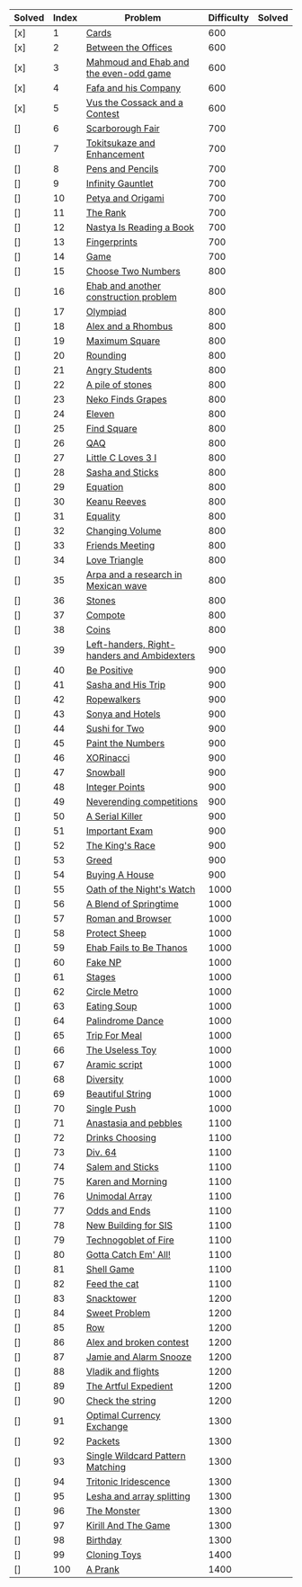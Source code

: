 | Solved | Index | Problem                                                                                        | Difficulty | Solved |
| ------ | ----- | ---------------------------------------------------------------------------------------------- | ---------- | ------ |
| [x]    | 1     | [Cards](https://codeforces.com/problemset/problem/1220/A)                                      | 600        |        |
| [x]    | 2     | [Between the Offices](https://codeforces.com/problemset/problem/867/A)                         | 600        |        |
| [x]    | 3     | [Mahmoud and Ehab and the even-odd game](https://codeforces.com/problemset/problem/959/A)      | 600        |        |
| [x]    | 4     | [Fafa and his Company](https://codeforces.com/problemset/problem/935/A)                        | 600        |        |
| [x]    | 5     | [Vus the Cossack and a Contest](https://codeforces.com/problemset/problem/1186/A)              | 600        |        |
| []     | 6     | [Scarborough Fair](https://codeforces.com/problemset/problem/897/A)                            | 700        |        |
| []     | 7     | [Tokitsukaze and Enhancement](https://codeforces.com/problemset/problem/1191/A)                | 700        |        |
| []     | 8     | [Pens and Pencils](https://codeforces.com/problemset/problem/1244/A)                           | 700        |        |
| []     | 9     | [Infinity Gauntlet](https://codeforces.com/problemset/problem/987/A)                           | 700        |        |
| []     | 10    | [Petya and Origami](https://codeforces.com/problemset/problem/1080/A)                          | 700        |        |
| []     | 11    | [The Rank](https://codeforces.com/problemset/problem/1017/A)                                   | 700        |        |
| []     | 12    | [Nastya Is Reading a Book](https://codeforces.com/problemset/problem/1136/A)                   | 700        |        |
| []     | 13    | [Fingerprints](https://codeforces.com/problemset/problem/994/A)                                | 700        |        |
| []     | 14    | [Game](https://codeforces.com/problemset/problem/984/A)                                        | 700        |        |
| []     | 15    | [Choose Two Numbers](https://codeforces.com/problemset/problem/1206/A)                         | 800        |        |
| []     | 16    | [Ehab and another construction problem](https://codeforces.com/problemset/problem/1088/A)      | 800        |        |
| []     | 17    | [Olympiad](https://codeforces.com/problemset/problem/937/A)                                    | 800        |        |
| []     | 18    | [Alex and a Rhombus](https://codeforces.com/problemset/problem/1180/A)                         | 800        |        |
| []     | 19    | [Maximum Square](https://codeforces.com/problemset/problem/1243/A)                             | 800        |        |
| []     | 20    | [Rounding](https://codeforces.com/problemset/problem/898/A)                                    | 800        |        |
| []     | 21    | [Angry Students](https://codeforces.com/problemset/problem/1287/A)                             | 800        |        |
| []     | 22    | [A pile of stones](https://codeforces.com/problemset/problem/1159/A)                           | 800        |        |
| []     | 23    | [Neko Finds Grapes](https://codeforces.com/problemset/problem/1152/A)                          | 800        |        |
| []     | 24    | [Eleven](https://codeforces.com/problemset/problem/918/A)                                      | 800        |        |
| []     | 25    | [Find Square](https://codeforces.com/problemset/problem/1028/A)                                | 800        |        |
| []     | 26    | [QAQ](https://codeforces.com/problemset/problem/894/A)                                         | 800        |        |
| []     | 27    | [Little C Loves 3 I](https://codeforces.com/problemset/problem/1047/A)                         | 800        |        |
| []     | 28    | [Sasha and Sticks](https://codeforces.com/problemset/problem/832/A)                            | 800        |        |
| []     | 29    | [Equation](https://codeforces.com/problemset/problem/1269/A)                                   | 800        |        |
| []     | 30    | [Keanu Reeves](https://codeforces.com/problemset/problem/1189/A)                               | 800        |        |
| []     | 31    | [Equality](https://codeforces.com/problemset/problem/1038/A)                                   | 800        |        |
| []     | 32    | [Changing Volume](https://codeforces.com/problemset/problem/1255/A)                            | 800        |        |
| []     | 33    | [Friends Meeting](https://codeforces.com/problemset/problem/931/A)                             | 800        |        |
| []     | 34    | [Love Triangle](https://codeforces.com/problemset/problem/939/A)                               | 800        |        |
| []     | 35    | [Arpa and a research in Mexican wave](https://codeforces.com/problemset/problem/851/A)         | 800        |        |
| []     | 36    | [Stones](https://codeforces.com/problemset/problem/1236/A)                                     | 800        |        |
| []     | 37    | [Compote](https://codeforces.com/problemset/problem/746/A)                                     | 800        |        |
| []     | 38    | [Coins](https://codeforces.com/problemset/problem/1061/A)                                      | 800        |        |
| []     | 39    | [Left-handers, Right-handers and Ambidexters](https://codeforces.com/problemset/problem/950/A) | 900        |        |
| []     | 40    | [Be Positive](https://codeforces.com/problemset/problem/1130/A)                                | 900        |        |
| []     | 41    | [Sasha and His Trip](https://codeforces.com/problemset/problem/1113/A)                         | 900        |        |
| []     | 42    | [Ropewalkers](https://codeforces.com/problemset/problem/1185/A)                                | 900        |        |
| []     | 43    | [Sonya and Hotels](https://codeforces.com/problemset/problem/1004/A)                           | 900        |        |
| []     | 44    | [Sushi for Two](https://codeforces.com/problemset/problem/1138/A)                              | 900        |        |
| []     | 45    | [Paint the Numbers](https://codeforces.com/problemset/problem/1209/A)                          | 900        |        |
| []     | 46    | [XORinacci](https://codeforces.com/problemset/problem/1208/A)                                  | 900        |        |
| []     | 47    | [Snowball](https://codeforces.com/problemset/problem/1099/A)                                   | 900        |        |
| []     | 48    | [Integer Points](https://codeforces.com/problemset/problem/1248/A)                             | 900        |        |
| []     | 49    | [Neverending competitions](https://codeforces.com/problemset/problem/765/A)                    | 900        |        |
| []     | 50    | [A Serial Killer](https://codeforces.com/problemset/problem/776/A)                             | 900        |        |
| []     | 51    | [Important Exam](https://codeforces.com/problemset/problem/1201/A)                             | 900        |        |
| []     | 52    | [The King's Race](https://codeforces.com/problemset/problem/1075/A)                            | 900        |        |
| []     | 53    | [Greed](https://codeforces.com/problemset/problem/892/A)                                       | 900        |        |
| []     | 54    | [Buying A House](https://codeforces.com/problemset/problem/796/A)                              | 900        |        |
| []     | 55    | [Oath of the Night's Watch](https://codeforces.com/problemset/problem/768/A)                   | 1000       |        |
| []     | 56    | [A Blend of Springtime](https://codeforces.com/problemset/problem/989/A)                       | 1000       |        |
| []     | 57    | [Roman and Browser](https://codeforces.com/problemset/problem/1100/A)                          | 1000       |        |
| []     | 58    | [Protect Sheep](https://codeforces.com/problemset/problem/948/A)                               | 1000       |        |
| []     | 59    | [Ehab Fails to Be Thanos](https://codeforces.com/problemset/problem/1174/A)                    | 1000       |        |
| []     | 60    | [Fake NP](https://codeforces.com/problemset/problem/805/A)                                     | 1000       |        |
| []     | 61    | [Stages](https://codeforces.com/problemset/problem/1011/A)                                     | 1000       |        |
| []     | 62    | [Circle Metro](https://codeforces.com/problemset/problem/1169/A)                               | 1000       |        |
| []     | 63    | [Eating Soup](https://codeforces.com/problemset/problem/1163/A)                                | 1000       |        |
| []     | 64    | [Palindrome Dance](https://codeforces.com/problemset/problem/1040/A)                           | 1000       |        |
| []     | 65    | [Trip For Meal](https://codeforces.com/problemset/problem/876/A)                               | 1000       |        |
| []     | 66    | [The Useless Toy](https://codeforces.com/problemset/problem/834/A)                             | 1000       |        |
| []     | 67    | [Aramic script](https://codeforces.com/problemset/problem/975/A)                               | 1000       |        |
| []     | 68    | [Diversity](https://codeforces.com/problemset/problem/844/A)                                   | 1000       |        |
| []     | 69    | [Beautiful String](https://codeforces.com/problemset/problem/1265/A)                           | 1000       |        |
| []     | 70    | [Single Push](https://codeforces.com/problemset/problem/1253/A)                                | 1000       |        |
| []     | 71    | [Anastasia and pebbles](https://codeforces.com/problemset/problem/789/A)                       | 1100       |        |
| []     | 72    | [Drinks Choosing](https://codeforces.com/problemset/problem/1195/A)                            | 1100       |        |
| []     | 73    | [Div. 64](https://codeforces.com/problemset/problem/887/A)                                     | 1100       |        |
| []     | 74    | [Salem and Sticks ](https://codeforces.com/problemset/problem/1105/A)                          | 1100       |        |
| []     | 75    | [Karen and Morning](https://codeforces.com/problemset/problem/816/A)                           | 1100       |        |
| []     | 76    | [Unimodal Array](https://codeforces.com/problemset/problem/831/A)                              | 1100       |        |
| []     | 77    | [Odds and Ends](https://codeforces.com/problemset/problem/849/A)                               | 1100       |        |
| []     | 78    | [New Building for SIS](https://codeforces.com/problemset/problem/1020/A)                       | 1100       |        |
| []     | 79    | [Technogoblet of Fire](https://codeforces.com/problemset/problem/1121/A)                       | 1100       |        |
| []     | 80    | [Gotta Catch Em' All!](https://codeforces.com/problemset/problem/757/A)                        | 1100       |        |
| []     | 81    | [Shell Game](https://codeforces.com/problemset/problem/777/A)                                  | 1100       |        |
| []     | 82    | [Feed the cat](https://codeforces.com/problemset/problem/955/A)                                | 1100       |        |
| []     | 83    | [Snacktower](https://codeforces.com/problemset/problem/767/A)                                  | 1200       |        |
| []     | 84    | [Sweet Problem](https://codeforces.com/problemset/problem/1263/A)                              | 1200       |        |
| []     | 85    | [Row](https://codeforces.com/problemset/problem/982/A)                                         | 1200       |        |
| []     | 86    | [Alex and broken contest](https://codeforces.com/problemset/problem/877/A)                     | 1200       |        |
| []     | 87    | [Jamie and Alarm Snooze](https://codeforces.com/problemset/problem/916/A)                      | 1200       |        |
| []     | 88    | [Vladik and flights](https://codeforces.com/problemset/problem/743/A)                          | 1200       |        |
| []     | 89    | [The Artful Expedient](https://codeforces.com/problemset/problem/869/A)                        | 1200       |        |
| []     | 90    | [Check the string](https://codeforces.com/problemset/problem/960/A)                            | 1200       |        |
| []     | 91    | [Optimal Currency Exchange](https://codeforces.com/problemset/problem/1214/A)                  | 1300       |        |
| []     | 92    | [Packets](https://codeforces.com/problemset/problem/1037/A)                                    | 1300       |        |
| []     | 93    | [Single Wildcard Pattern Matching](https://codeforces.com/problemset/problem/1023/A)           | 1300       |        |
| []     | 94    | [Tritonic Iridescence](https://codeforces.com/problemset/problem/957/A)                        | 1300       |        |
| []     | 95    | [Lesha and array splitting](https://codeforces.com/problemset/problem/754/A)                   | 1300       |        |
| []     | 96    | [The Monster](https://codeforces.com/problemset/problem/787/A)                                 | 1300       |        |
| []     | 97    | [Kirill And The Game](https://codeforces.com/problemset/problem/842/A)                         | 1300       |        |
| []     | 98    | [Birthday](https://codeforces.com/problemset/problem/1068/A)                                   | 1300       |        |
| []     | 99    | [Cloning Toys](https://codeforces.com/problemset/problem/922/A)                                | 1400       |        |
| []     | 100   | [A Prank](https://codeforces.com/problemset/problem/1062/A)                                    | 1400       |        |
